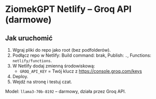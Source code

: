 # ZiomekGPT Netlify – Groq API (darmowe)

## Jak uruchomić
1. Wgraj pliki do repo jako root (bez podfolderów).
2. Podłącz repo w Netlify: Build command: brak, Publish: `.`, Functions: `netlify/functions`.
3. W Netlify dodaj zmienną środowiskową:
   - `GROQ_API_KEY` = Twój klucz z https://console.groq.com/keys
4. Deploy.
5. Wejdź na stronę i testuj czat.

Model: `llama3-70b-8192` – darmowy, działa przez Groq API.

